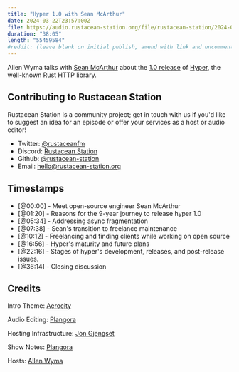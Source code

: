 ```yaml
---
title: "Hyper 1.0 with Sean McArthur"
date: 2024-03-22T23:57:00Z
file: https://audio.rustacean-station.org/file/rustacean-station/2024-03-22-sean-mcarthur.mp3
duration: "38:05"
length: "55459584"
#reddit: (leave blank on initial publish, amend with link and uncomment this line after Reddit thread has been posted)
---
```


Allen Wyma talks with [Sean McArthur](https://seanmonstar.com/) about the [1.0 release](https://seanmonstar.com/blog/hyper-v1/) of [Hyper](https://hyper.rs/), the well-known Rust HTTP library. 

## Contributing to Rustacean Station

Rustacean Station is a community project; get in touch with us if you'd like to suggest an idea for an episode or offer your services as a host or audio editor!

- Twitter: [@rustaceanfm](https://twitter.com/rustaceanfm)
- Discord: [Rustacean Station](https://discord.gg/cHc3Gyc)
- Github: [@rustacean-station](https://github.com/rustacean-station/)
- Email: [hello@rustacean-station.org](mailto:hello@rustacean-station.org)

## Timestamps

- [@00:00] - Meet open-source engineer Sean McArthur
- [@01:20] - Reasons for the 9-year journey to release hyper 1.0
- [@05:34] - Addressing async fragmentation
- [@07:38] - Sean's transition to freelance maintenance
- [@10:12] - Freelancing and finding clients while working on open source
- [@16:56] - Hyper's maturity and future plans
- [@22:16] - Stages of hyper's development, releases, and post-release issues.
- [@36:14] - Closing discussion

## Credits

Intro Theme: [Aerocity](https://twitter.com/AerocityMusic)

Audio Editing: [Plangora](https://twitter.com/plangora)

Hosting Infrastructure: [Jon Gjengset](https://twitter.com/jonhoo/)

Show Notes: [Plangora](https://twitter.com/plangora)

Hosts: [Allen Wyma](https://twitter.com/allenwyma)
